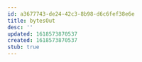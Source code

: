 ```yaml
---
id: a3677743-de24-42c3-8b98-d6c6fef38e6e
title: bytesOut
desc: ''
updated: 1618573870537
created: 1618573870537
stub: true
---
```


